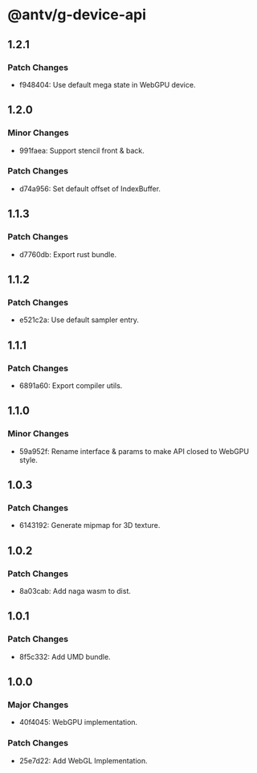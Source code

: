 # @antv/g-device-api

## 1.2.1

### Patch Changes

-   f948404: Use default mega state in WebGPU device.

## 1.2.0

### Minor Changes

-   991faea: Support stencil front & back.

### Patch Changes

-   d74a956: Set default offset of IndexBuffer.

## 1.1.3

### Patch Changes

-   d7760db: Export rust bundle.

## 1.1.2

### Patch Changes

-   e521c2a: Use default sampler entry.

## 1.1.1

### Patch Changes

-   6891a60: Export compiler utils.

## 1.1.0

### Minor Changes

-   59a952f: Rename interface & params to make API closed to WebGPU style.

## 1.0.3

### Patch Changes

-   6143192: Generate mipmap for 3D texture.

## 1.0.2

### Patch Changes

-   8a03cab: Add naga wasm to dist.

## 1.0.1

### Patch Changes

-   8f5c332: Add UMD bundle.

## 1.0.0

### Major Changes

-   40f4045: WebGPU implementation.

### Patch Changes

-   25e7d22: Add WebGL Implementation.
